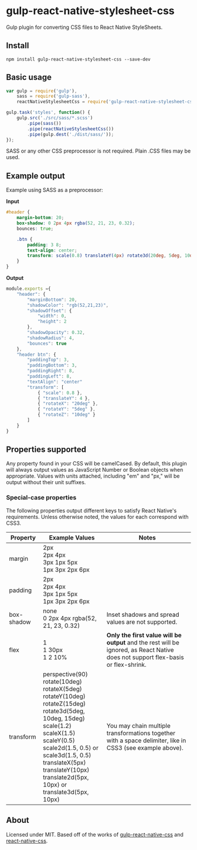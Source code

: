# gulp-react-native-stylesheet-css

Gulp plugin for converting CSS files to React Native StyleSheets.


## Install

```
npm install gulp-react-native-stylesheet-css --save-dev
```

## Basic usage

```javascript
var gulp = require('gulp'),
    sass = require('gulp-sass'),
    reactNativeStylesheetCss = require('gulp-react-native-stylesheet-css');

gulp.task('styles', function() {
    gulp.src('./src/sass/*.scss')
        .pipe(sass())
        .pipe(reactNativeStylesheetCss())
        .pipe(gulp.dest('./dist/sass/'));
});
```

SASS or any other CSS preprocessor is not required. Plain .CSS files may be used.

## Example output

Example using SASS as a preprocessor:

__Input__

```scss
#header {
    margin-bottom: 20;
    box-shadow: 0 2px 4px rgba(52, 21, 23, 0.32);
    bounces: true;

    .btn {
        padding: 3 8;
        text-align: center;
        transform: scale(0.8) translateY(4px) rotate3d(20deg, 5deg, 10deg);
    }
}
```

__Output__

```javascript
module.exports ={
    "header": {
        "marginBottom": 20,
        "shadowColor": "rgb(52,21,23)",
        "shadowOffset": {
            "width": 0,
            "height": 2
        },
        "shadowOpacity": 0.32,
        "shadowRadius": 4,
        "bounces": true
    },
    "header btn": {
        "paddingTop": 3,
        "paddingBottom": 3,
        "paddingRight": 8,
        "paddingLeft": 8,
        "textAlign": "center"
        "transform": [
            { "scale": 0.8 },
            { "translateY": 4 },
            { "rotateX": "20deg" },
            { "rotateY": "5deg" },
            { "rotateZ": "10deg" }
        ]
    }
}
```

## Properties supported

Any property found in your CSS will be camelCased. By default, this plugin will always output values as JavaScript Number or Boolean objects when appropriate. Values with units attached, including "em" and "px," will be output without their unit suffixes.

### Special-case properties

The following properties output different keys to satisfy React Native's requirements. Unless otherwise noted, the values for each correspond with CSS3.

Property | Example Values | Notes
---------|----------------|------
margin | 2px<br />2px 4px<br />3px 1px 5px<br />1px 3px 2px 6px |
padding | 2px<br />2px 4px<br />3px 1px 5px<br />1px 3px 2px 6px |
box-shadow | none<br />0 2px 4px rgba(52, 21, 23, 0.32) | Inset shadows and spread values are not supported.
flex | 1<br />1 30px<br />1 2 10% | __Only the first value will be output__ and the rest will be ignored, as React Native does not support flex-basis or flex-shrink.
transform | perspective(90)<br />rotate(10deg)<br />rotateX(5deg)<br />rotateY(10deg)<br />rotateZ(15deg)<br />rotate3d(5deg, 10deg, 15deg)<br />scale(1.2)<br />scaleX(1.5)<br />scaleY(0.5)<br />scale2d(1.5, 0.5) or scale3d(1.5, 0.5)<br />translateX(5px)<br />translateY(10px)<br />translate2d(5px, 10px) or translate3d(5px, 10px) | You may chain multiple transformations together with a space delimiter, like in CSS3 (see example above).

## About

Licensed under MIT. Based off of the works of [gulp-react-native-css](https://github.com/soliury/gulp-react-native-css) and [react-native-css](https://github.com/sabeurthabti/react-native-css).
